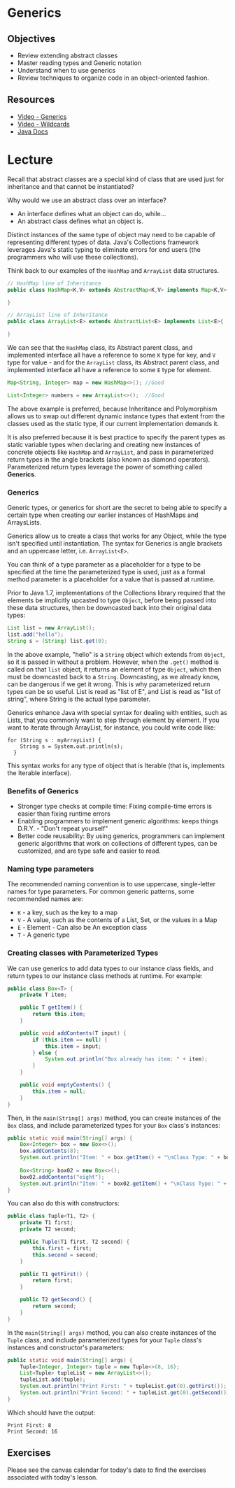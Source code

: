 # Generics

## Objectives

* Review extending abstract classes
* Master reading types and Generic notation
* Understand when to use generics
* Review techniques to organize code in an object-oriented fashion.

## Resources

* [Video - Generics](https://www.youtube.com/watch?v=rOBtgaXaba0)
* [Video - Wildcards](https://www.youtube.com/watch?v=QqLBp7MdkEU)
* [Java Docs](https://docs.oracle.com/javase/tutorial/java/generics/types.html)

# Lecture

Recall that abstract classes are a special kind of class that are used just for inheritance and that cannot be instantiated?

Why would we use an abstract class over an interface? 
* An interface defines what an object can do, while... 
* An abstract class defines what an object is.

Distinct instances of the same type of object may need to be capable of representing different types of data. Java's Collections framework leverages Java's static typing to eliminate errors for end users (the programmers who will use these collections).

Think back to our examples of the `HashMap` and `ArrayList` data structures.

```java
// HashMap line of Inheritance
public class HashMap<K,V> extends AbstractMap<K,V> implements Map<K,V>{

}
```
```java
// ArrayList line of Inheritance
public class ArrayList<E> extends AbstractList<E> implements List<E>{

}
```

We can see that the `HashMap` class, its Abstract parent class, and implemented interface all have a reference to some `K` type for key, and `V` type for value - and for the `ArrayList` class, its Abstract parent class, and implemented interface all have a reference to some `E` type for element. 

```java
Map<String, Integer> map = new HashMap<>(); //Good

List<Integer> numbers = new ArrayList<>();  //Good
```

The above example is preferred, because Inheritance and Polymorphism allows us to swap out different dynamic instance types that extent from the classes used as the static type, if our current implementation demands it. 

It is also preferred because it is best practice to specify the parent types as static variable types when declaring and creating new instances of concrete objects like `HashMap` and `ArrayList`, and pass in parameterized return types in the angle brackets (also known as diamond operators). Parameterized return types leverage the power of something called **Generics**.

### Generics

Generic types, or generics for short are the secret to being able to specify a certain type when creating our earlier instances of HashMaps and ArraysLists.

Generics allow us to create a class that works for any Object, while the type isn't specified until instantiation. The syntax for Generics is angle brackets and an uppercase letter, i.e. `ArrayList<E>`.

You can think of a type parameter as a placeholder for a type to be specified at the time the parameterized type is used, just as a formal method parameter is a placeholder for a value that is passed at runtime.

Prior to Java 1.7, implementations of the Collections library required that the elements be implicitly upcasted to type `Object`, before being passed into these data structures, then be downcasted back into their original data types:

```java
List list = new ArrayList();
list.add("hello");
String s = (String) list.get(0);
```
In the above example, "hello" is a `String` object which extends from `Object`, so it is passed in without a problem. However, when the `.get()` method is called on that `list` object, it returns an element of type `Object`, which then must be downcasted back to a `String`. Downcasting, as we already know, can be dangerous if we get it wrong. This is why parameterized return types can be so useful. List<E> is read as "list of E", and List<String> is read as "list of string", where String is the actual type parameter.

Generics enhance Java with special syntax for dealing with entities, such as Lists, that you commonly want to step through element by element. If you want to iterate through ArrayList, for instance, you could write code like:

```
for (String s : myArrayList) {
    String s = System.out.println(s);
  }
```

This syntax works for any type of object that is Iterable (that is, implements the Iterable interface).

### Benefits of Generics

* Stronger type checks at compile time: Fixing compile-time errors is easier than fixing runtime errors
* Enabling programmers to implement generic algorithms: keeps things D.R.Y. - "Don't repeat yourself"
* Better code reusability: By using generics, programmers can implement generic algorithms that work on collections of different types, can be customized, and are type safe and easier to read.

### Naming type parameters

The recommended naming convention is to use uppercase, single-letter names for type parameters. For common generic patterns, some recommended names are:

* `K` - a key, such as the key to a map
* `V` - A value, such as the contents of a List, Set, or the values in a Map
* `E` - Element - Can also be An exception class
* `T` - A generic type

### Creating classes with Parameterized Types

We can use generics to add data types to our instance class fields, and return types to our instance class methods at runtime. For example:

```java
public class Box<T> {
    private T item;

    public T getItem() {
        return this.item;
    }

    public void addContents(T input) {
        if (this.item == null) {
            this.item = input;
        } else {
            System.out.println("Box already has item: " + item);
        }
    }

    public void emptyContents() {
        this.item = null;
    }
}
```
Then, in the `main(String[] args)` method, you can create instances of the `Box` class, and include parameterized types for your `Box` class's instances:

```java
public static void main(String[] args) {
    Box<Integer> box = new Box<>();
    box.addContents(8);
    System.out.println("Item: " + box.getItem() + "\nClass Type: " + box.getItem().getClass().getSimpleName());
    
    Box<String> box02 = new Box<>();
    box02.addContents("eight");
    System.out.println("Item: " + box02.getItem() + "\nClass Type: " + box02.getItem().getClass().getSimpleName());
}
```

You can also do this with constructors:

```java
public class Tuple<T1, T2> {
    private T1 first;
    private T2 second;

    public Tuple(T1 first, T2 second) {
        this.first = first;
        this.second = second;
    }

    public T1 getFirst() {
        return first;
    }

    public T2 getSecond() {
        return second;
    }
}
```

In the `main(String[] args)` method, you can also create instances of the `Tuple` class, and include parameterized types for your `Tuple` class's instances and constructor's parameters:

```java
public static void main(String[] args) {
    Tuple<Integer, Integer> tuple = new Tuple<>(8, 16);
    List<Tuple> tupleList = new ArrayList<>();
    tupleList.add(tuple);
    System.out.println("Print First: " + tupleList.get(0).getFirst());
    System.out.println("Print Second: " + tupleList.get(0).getSecond());
}
```

Which should have the output:

```
Print First: 8
Print Second: 16
```

## Exercises

Please see the canvas calendar for today's date to find the exercises associated with today's lesson.
